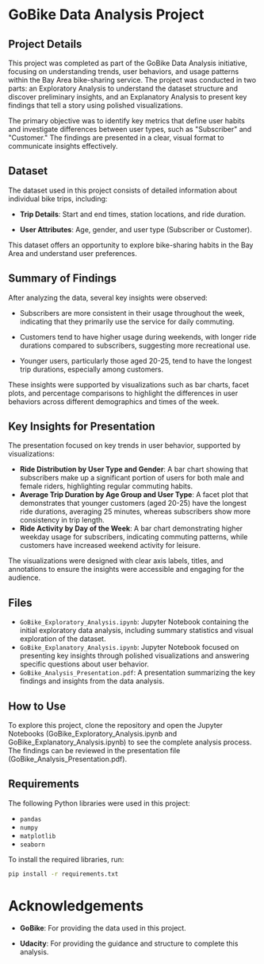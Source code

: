 # GoBike Data Analysis Project

## Project Details

This project was completed as part of the GoBike Data Analysis initiative, focusing on understanding trends, user behaviors, and usage patterns within the Bay Area bike-sharing service. The project was conducted in two parts: an Exploratory Analysis to understand the dataset structure and discover preliminary insights, and an Explanatory Analysis to present key findings that tell a story using polished visualizations.

The primary objective was to identify key metrics that define user habits and investigate differences between user types, such as "Subscriber" and "Customer." The findings are presented in a clear, visual format to communicate insights effectively.

## Dataset

The dataset used in this project consists of detailed information about individual bike trips, including:

- **Trip Details**: Start and end times, station locations, and ride duration.

- **User Attributes**: Age, gender, and user type (Subscriber or Customer).

This dataset offers an opportunity to explore bike-sharing habits in the Bay Area and understand user preferences.

## Summary of Findings

After analyzing the data, several key insights were observed:

- Subscribers are more consistent in their usage throughout the week, indicating that they primarily use the service for daily commuting.

- Customers tend to have higher usage during weekends, with longer ride durations compared to subscribers, suggesting more recreational use.

- Younger users, particularly those aged 20-25, tend to have the longest trip durations, especially among customers.

These insights were supported by visualizations such as bar charts, facet plots, and percentage comparisons to highlight the differences in user behaviors across different demographics and times of the week.

## Key Insights for Presentation

The presentation focused on key trends in user behavior, supported by visualizations:

- **Ride Distribution by User Type and Gender**: A bar chart showing that subscribers make up a significant portion of users for both male and female riders, highlighting regular commuting habits.
- **Average Trip Duration by Age Group and User Type**: A facet plot that demonstrates that younger customers (aged 20-25) have the longest ride durations, averaging 25 minutes, whereas subscribers show more consistency in trip length.
- **Ride Activity by Day of the Week**: A bar chart demonstrating higher weekday usage for subscribers, indicating commuting patterns, while customers have increased weekend activity for leisure.

The visualizations were designed with clear axis labels, titles, and annotations to ensure the insights were accessible and engaging for the audience.

## Files

- `GoBike_Exploratory_Analysis.ipynb`: Jupyter Notebook containing the initial exploratory data analysis, including summary statistics and visual exploration of the dataset.
- `GoBike_Explanatory_Analysis.ipynb`: Jupyter Notebook focused on presenting key insights through polished visualizations and answering specific questions about user behavior.
- `GoBike_Analysis_Presentation.pdf`: A presentation summarizing the key findings and insights from the data analysis.

## How to Use

To explore this project, clone the repository and open the Jupyter Notebooks (GoBike_Exploratory_Analysis.ipynb and GoBike_Explanatory_Analysis.ipynb) to see the complete analysis process. The findings can be reviewed in the presentation file (GoBike_Analysis_Presentation.pdf).

## Requirements

The following Python libraries were used in this project:

- `pandas`
- `numpy`
- `matplotlib`
- `seaborn`

To install the required libraries, run:

```sh
pip install -r requirements.txt
```

# Acknowledgements

- **GoBike**: For providing the data used in this project.

- **Udacity**: For providing the guidance and structure to complete this analysis.

